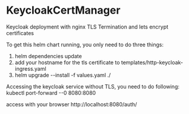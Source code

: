 # KeycloakCertManager
Keycloak deployment with nginx TLS Termination and lets encrypt certificates

To get this helm chart running, you only need to do three things:

1. helm dependencies update
2. add your hostname for the tls certificate to templates/http-keycloak-ingress.yaml
3. helm upgrade --install <release name> -f values.yaml ./



Accessing the keycloak service without TLS, you need to do following:
kubectl port-forward <release name>-<chart name>-0 8080:8080

access with your browser http://localhost:8080/auth/